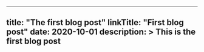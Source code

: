 
---
title: "The first blog post"
linkTitle: "First blog post"
date: 2020-10-01
description: >
    This is the first blog post
---
